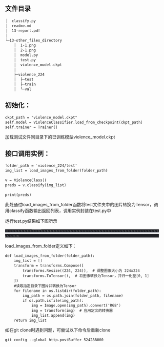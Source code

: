 ## 文件目录
```
│  classify.py
│  readme.md
│  13-report.pdf
│
└─13-other_files_directory
    │  1-1.png
    │  2-1.png
    │  model.py
    │  test.py
    │  violence_model.ckpt
    │
    ├─violence_224
    │  ├─test
    │  ├─train
    │  └─val

```

## 初始化：
    ckpt_path = "violence_model.ckpt"
    self.model = ViolenceClassifier.load_from_checkpoint(ckpt_path)
    self.trainer = Trainer()
加载测试文件同目录下的已训练模型violence_model.ckpt

## 接口调用实例：

    folder_path = 'violence_224/test'
    img_list = load_images_from_folder(folder_path)

    v = ViolenceClass()
    preds = v.classify(img_list)

    print(preds)
此处通过load_images_from_folder函数将test文件夹中的图片转换为Tensor，调用classify函数输出返回列表，调用实例封装在test.py中

运行test.py结果如下图所示

![alt text](./_13_other_files_directory/1-1.png)![alt text](./_13_other_files_directory/2-1.png)


load_images_from_folder定义如下：
```
def load_images_from_folder(folder_path):
    img_list = []
    transform = transforms.Compose([
        transforms.Resize((224, 224)),  # 调整图像大小为 224x224
        transforms.ToTensor(),  # 将图像转换为Tensor，并归一化至[0, 1]
    ])
    #读取指定目录下图片并转换为Tensor
    for filename in os.listdir(folder_path):
        img_path = os.path.join(folder_path, filename)
        if os.path.isfile(img_path):
            img = Image.open(img_path).convert('RGB')
            img = transform(img)  # 应用定义的转换器
            img_list.append(img)
    return img_list
 ```

 如在git clone时遇到问题，可尝试以下命令后重新clone
 ```
 git config --global http.postBuffer 524288000
 ```